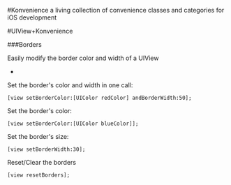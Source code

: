 #Konvenience
a living collection of convenience classes and categories for iOS development

#UIView+Konvenience

###Borders

Easily modify the border color and width of a UIView

-

Set the border's color and width in one call:

```[view setBorderColor:[UIColor redColor] andBorderWidth:50];```

Set the border's color:

```[view setBorderColor:[UIColor blueColor]];```

Set the border's size:

```[view setBorderWidth:30];```

Reset/Clear the borders

```[view resetBorders];```

